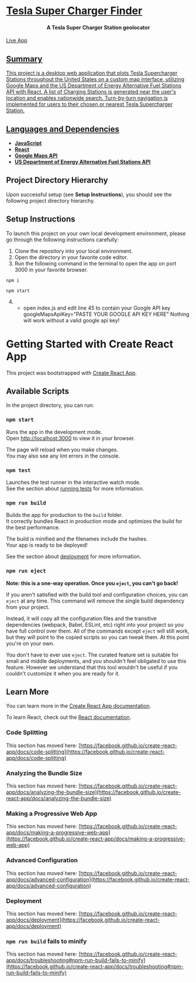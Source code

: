  # [Tesla Super Charger Finder](https://www.teslasc.net/)

 <h4 align="center">A Tesla Super Charger Station geolocator</h1>

 <a href="https://www.teslasc.net/">Live App
 

## Summary
This project is a desktop web application that plots Tesla Supercharger Stations throughout the United States on a custom map interface, utilizing Google Maps and the US Department of Energy Alternative Fuel Stations API with React. A list of Charging Stations is generated near the user's location and enables nationwide search. Turn-by-turn navigation is implemented for users to their chosen or nearest Tesla Supercharger Station.

## Languages and Dependencies

* **[JavaScript](https://developer.mozilla.org/en-US/docs/Web/JavaScript)**
* **[React](https://react.dev/)**
* **[Google Maps API]()**
* **[US Department of Energy Alternative Fuel Stations API]()**



## Project Directory Hierarchy
Upon successful setup (see **Setup Instructions**), you should see the following project directory hierarchy.


## Setup Instructions

To launch this project on your own local development environment, please go through the following instructions carefully:

1. Clone the repository into your local environment.
2. Open the directory in your favorite code editor.
3. Run the following command in the terminal to open the app on port 3000 in your favorite browser.


```console 
npm i
```

```console 
npm start
```

4. - open index.js and edit line 45 to contain your Google API key
googleMapsApiKey="PASTE YOUR GOOGLE API KEY HERE"
Nothing will work without a valid google api key!










































# Getting Started with Create React App

This project was bootstrapped with [Create React App](https://github.com/facebook/create-react-app).

## Available Scripts

In the project directory, you can run:

### `npm start`

Runs the app in the development mode.\
Open [http://localhost:3000](http://localhost:3000) to view it in your browser.

The page will reload when you make changes.\
You may also see any lint errors in the console.

### `npm test`

Launches the test runner in the interactive watch mode.\
See the section about [running tests](https://facebook.github.io/create-react-app/docs/running-tests) for more information.

### `npm run build`

Builds the app for production to the `build` folder.\
It correctly bundles React in production mode and optimizes the build for the best performance.

The build is minified and the filenames include the hashes.\
Your app is ready to be deployed!

See the section about [deployment](https://facebook.github.io/create-react-app/docs/deployment) for more information.

### `npm run eject`

**Note: this is a one-way operation. Once you `eject`, you can't go back!**

If you aren't satisfied with the build tool and configuration choices, you can `eject` at any time. This command will remove the single build dependency from your project.

Instead, it will copy all the configuration files and the transitive dependencies (webpack, Babel, ESLint, etc) right into your project so you have full control over them. All of the commands except `eject` will still work, but they will point to the copied scripts so you can tweak them. At this point you're on your own.

You don't have to ever use `eject`. The curated feature set is suitable for small and middle deployments, and you shouldn't feel obligated to use this feature. However we understand that this tool wouldn't be useful if you couldn't customize it when you are ready for it.

## Learn More

You can learn more in the [Create React App documentation](https://facebook.github.io/create-react-app/docs/getting-started).

To learn React, check out the [React documentation](https://reactjs.org/).

### Code Splitting

This section has moved here: [https://facebook.github.io/create-react-app/docs/code-splitting](https://facebook.github.io/create-react-app/docs/code-splitting)

### Analyzing the Bundle Size

This section has moved here: [https://facebook.github.io/create-react-app/docs/analyzing-the-bundle-size](https://facebook.github.io/create-react-app/docs/analyzing-the-bundle-size)

### Making a Progressive Web App

This section has moved here: [https://facebook.github.io/create-react-app/docs/making-a-progressive-web-app](https://facebook.github.io/create-react-app/docs/making-a-progressive-web-app)

### Advanced Configuration

This section has moved here: [https://facebook.github.io/create-react-app/docs/advanced-configuration](https://facebook.github.io/create-react-app/docs/advanced-configuration)

### Deployment

This section has moved here: [https://facebook.github.io/create-react-app/docs/deployment](https://facebook.github.io/create-react-app/docs/deployment)

### `npm run build` fails to minify

This section has moved here: [https://facebook.github.io/create-react-app/docs/troubleshooting#npm-run-build-fails-to-minify](https://facebook.github.io/create-react-app/docs/troubleshooting#npm-run-build-fails-to-minify)
